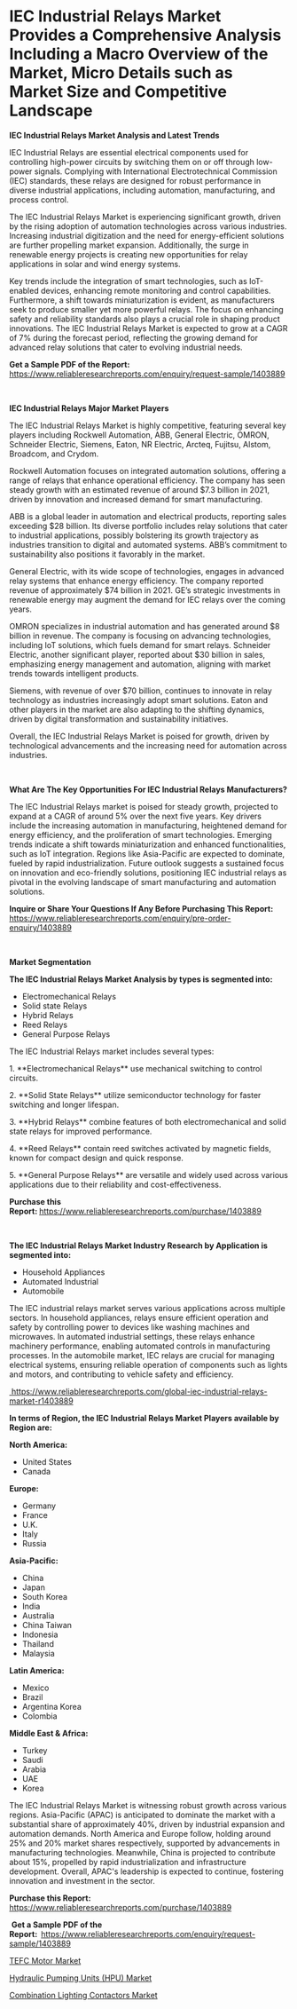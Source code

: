 <p><h1>IEC Industrial Relays Market Provides a Comprehensive Analysis Including a Macro Overview of the Market, Micro Details such as Market Size and Competitive Landscape</h1></p><p><strong>IEC Industrial Relays Market Analysis and Latest Trends</strong></p>
<p><p>IEC Industrial Relays are essential electrical components used for controlling high-power circuits by switching them on or off through low-power signals. Complying with International Electrotechnical Commission (IEC) standards, these relays are designed for robust performance in diverse industrial applications, including automation, manufacturing, and process control.</p><p>The IEC Industrial Relays Market is experiencing significant growth, driven by the rising adoption of automation technologies across various industries. Increasing industrial digitization and the need for energy-efficient solutions are further propelling market expansion. Additionally, the surge in renewable energy projects is creating new opportunities for relay applications in solar and wind energy systems.</p><p>Key trends include the integration of smart technologies, such as IoT-enabled devices, enhancing remote monitoring and control capabilities. Furthermore, a shift towards miniaturization is evident, as manufacturers seek to produce smaller yet more powerful relays. The focus on enhancing safety and reliability standards also plays a crucial role in shaping product innovations. The IEC Industrial Relays Market is expected to grow at a CAGR of 7% during the forecast period, reflecting the growing demand for advanced relay solutions that cater to evolving industrial needs.</p></p>
<p><strong>Get a Sample PDF of the Report:&nbsp;</strong> <a href="https://www.reliableresearchreports.com/enquiry/request-sample/1403889?utm_campaign=11&utm_medium=2&utm_source=Github&utm_content=ia&utm_term=13012025&utm_id=iec-industrial-relays">https://www.reliableresearchreports.com/enquiry/request-sample/1403889</a></p>
<p>&nbsp;</p>
<p><strong>IEC Industrial Relays Major Market Players</strong></p>
<p><p>The IEC Industrial Relays Market is highly competitive, featuring several key players including Rockwell Automation, ABB, General Electric, OMRON, Schneider Electric, Siemens, Eaton, NR Electric, Arcteq, Fujitsu, Alstom, Broadcom, and Crydom. </p><p>Rockwell Automation focuses on integrated automation solutions, offering a range of relays that enhance operational efficiency. The company has seen steady growth with an estimated revenue of around $7.3 billion in 2021, driven by innovation and increased demand for smart manufacturing.</p><p>ABB is a global leader in automation and electrical products, reporting sales exceeding $28 billion. Its diverse portfolio includes relay solutions that cater to industrial applications, possibly bolstering its growth trajectory as industries transition to digital and automated systems. ABB’s commitment to sustainability also positions it favorably in the market.</p><p>General Electric, with its wide scope of technologies, engages in advanced relay systems that enhance energy efficiency. The company reported revenue of approximately $74 billion in 2021. GE’s strategic investments in renewable energy may augment the demand for IEC relays over the coming years.</p><p>OMRON specializes in industrial automation and has generated around $8 billion in revenue. The company is focusing on advancing technologies, including IoT solutions, which fuels demand for smart relays. Schneider Electric, another significant player, reported about $30 billion in sales, emphasizing energy management and automation, aligning with market trends towards intelligent products.</p><p>Siemens, with revenue of over $70 billion, continues to innovate in relay technology as industries increasingly adopt smart solutions. Eaton and other players in the market are also adapting to the shifting dynamics, driven by digital transformation and sustainability initiatives.</p><p>Overall, the IEC Industrial Relays Market is poised for growth, driven by technological advancements and the increasing need for automation across industries.</p></p>
<p>&nbsp;</p>
<p><strong>What Are The Key Opportunities For IEC Industrial Relays Manufacturers?</strong></p>
<p><p>The IEC Industrial Relays market is poised for steady growth, projected to expand at a CAGR of around 5% over the next five years. Key drivers include the increasing automation in manufacturing, heightened demand for energy efficiency, and the proliferation of smart technologies. Emerging trends indicate a shift towards miniaturization and enhanced functionalities, such as IoT integration. Regions like Asia-Pacific are expected to dominate, fueled by rapid industrialization. Future outlook suggests a sustained focus on innovation and eco-friendly solutions, positioning IEC industrial relays as pivotal in the evolving landscape of smart manufacturing and automation solutions.</p></p>
<p><strong>Inquire or Share Your Questions If Any Before Purchasing This Report:</strong> <a href="https://www.reliableresearchreports.com/enquiry/pre-order-enquiry/1403889?utm_campaign=11&utm_medium=2&utm_source=Github&utm_content=ia&utm_term=13012025&utm_id=iec-industrial-relays">https://www.reliableresearchreports.com/enquiry/pre-order-enquiry/1403889</a></p>
<p>&nbsp;</p>
<p><strong>Market Segmentation</strong></p>
<p><strong>The IEC Industrial Relays Market Analysis by types is segmented into:</strong></p>
<p><ul><li>Electromechanical Relays</li><li>Solid state Relays</li><li>Hybrid Relays</li><li>Reed Relays</li><li>General Purpose Relays</li></ul></p>
<p><p>The IEC Industrial Relays market includes several types: </p><p>1. **Electromechanical Relays** use mechanical switching to control circuits.</p><p>2. **Solid State Relays** utilize semiconductor technology for faster switching and longer lifespan.</p><p>3. **Hybrid Relays** combine features of both electromechanical and solid state relays for improved performance.</p><p>4. **Reed Relays** contain reed switches activated by magnetic fields, known for compact design and quick response.</p><p>5. **General Purpose Relays** are versatile and widely used across various applications due to their reliability and cost-effectiveness.</p></p>
<p><strong>Purchase this Report:&nbsp;</strong><a href="https://www.reliableresearchreports.com/purchase/1403889?utm_campaign=11&utm_medium=2&utm_source=Github&utm_content=ia&utm_term=13012025&utm_id=iec-industrial-relays">https://www.reliableresearchreports.com/purchase/1403889</a></p>
<p>&nbsp;</p>
<p><strong>The IEC Industrial Relays Market Industry Research by Application is segmented into:</strong></p>
<p><ul><li>Household Appliances</li><li>Automated Industrial</li><li>Automobile</li></ul></p>
<p><p>The IEC industrial relays market serves various applications across multiple sectors. In household appliances, relays ensure efficient operation and safety by controlling power to devices like washing machines and microwaves. In automated industrial settings, these relays enhance machinery performance, enabling automated controls in manufacturing processes. In the automobile market, IEC relays are crucial for managing electrical systems, ensuring reliable operation of components such as lights and motors, and contributing to vehicle safety and efficiency.</p></p>
<p><a href="https://www.reliableresearchreports.com/global-iec-industrial-relays-market-r1403889?utm_campaign=11&utm_medium=2&utm_source=Github&utm_content=ia&utm_term=13012025&utm_id=iec-industrial-relays">&nbsp;https://www.reliableresearchreports.com/global-iec-industrial-relays-market-r1403889</a></p>
<p><strong>In terms of Region, the IEC Industrial Relays Market Players available by Region are:</strong></p>
<p>
    <p> <strong> North America: </strong>
        <ul>
            <li>United States</li>
            <li>Canada</li>
        </ul>
        </p> 
    <p> <strong> Europe: </strong>
        <ul>
            <li>Germany</li>
            <li>France</li>
            <li>U.K.</li>
            <li>Italy</li>
            <li>Russia</li>
        </ul>
        </p> 
    <p> <strong> Asia-Pacific: </strong>
        <ul>
            <li>China</li>
            <li>Japan</li>
            <li>South Korea</li>
            <li>India</li>
            <li>Australia</li>
            <li>China Taiwan</li>
            <li>Indonesia</li>
            <li>Thailand</li>
            <li>Malaysia</li>
        </ul>
        </p> 
    <p> <strong> Latin America: </strong>
        <ul>
            <li>Mexico</li>
            <li>Brazil</li>
            <li>Argentina Korea</li>
            <li>Colombia</li>
        </ul>
        </p> 
    <p> <strong> Middle East & Africa: </strong>
        <ul>
            <li>Turkey</li>
            <li>Saudi</li>
            <li>Arabia</li>
            <li>UAE</li>
            <li>Korea</li>
        </ul>
    </p>
    </p>
<p><p>The IEC Industrial Relays Market is witnessing robust growth across various regions. Asia-Pacific (APAC) is anticipated to dominate the market with a substantial share of approximately 40%, driven by industrial expansion and automation demands. North America and Europe follow, holding around 25% and 20% market shares respectively, supported by advancements in manufacturing technologies. Meanwhile, China is projected to contribute about 15%, propelled by rapid industrialization and infrastructure development. Overall, APAC's leadership is expected to continue, fostering innovation and investment in the sector.</p></p>
<p><strong>Purchase this Report: </strong><a href="https://www.reliableresearchreports.com/purchase/1403889?utm_campaign=11&utm_medium=2&utm_source=Github&utm_content=ia&utm_term=13012025&utm_id=iec-industrial-relays">https://www.reliableresearchreports.com/purchase/1403889</a></p>
<p>&nbsp;<strong>Get a Sample PDF of the Report:&nbsp;&nbsp;</strong><a href="https://www.reliableresearchreports.com/enquiry/request-sample/1403889?utm_campaign=11&utm_medium=2&utm_source=Github&utm_content=ia&utm_term=13012025&utm_id=iec-industrial-relays">https://www.reliableresearchreports.com/enquiry/request-sample/1403889</a></p>
<p><strong></strong></p>
<p><p><a href="https://github.com/stillsfloria19981/Market-Research-Report-List-1/blob/main/tefc-motor-market.md?utm_campaign=11&utm_medium=2&utm_source=Github&utm_content=ia&utm_term=13012025&utm_id=iec-industrial-relays">TEFC Motor Market</a></p><p><a href="https://github.com/gukenneth26571/Market-Research-Report-List-1/blob/main/hydraulic-pumping-units-hpu-market.md?utm_campaign=11&utm_medium=2&utm_source=Github&utm_content=ia&utm_term=13012025&utm_id=iec-industrial-relays">Hydraulic Pumping Units (HPU) Market</a></p><p><a href="https://github.com/triattwood9919/Market-Research-Report-List-1/blob/main/combination-lighting-contactors-market.md?utm_campaign=11&utm_medium=2&utm_source=Github&utm_content=ia&utm_term=13012025&utm_id=iec-industrial-relays">Combination Lighting Contactors Market</a></p></p>
